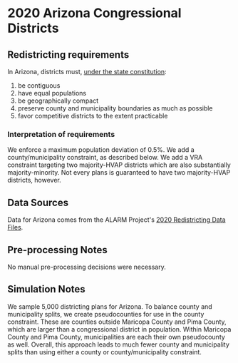 # 2020 Arizona Congressional Districts

## Redistricting requirements
In Arizona, districts must, [under the state constitution](https://www.azleg.gov/viewDocument/?docName=http://www.azleg.gov/const/4/1.p2.htm):

1. be contiguous
1. have equal populations
1. be geographically compact
1. preserve county and municipality boundaries as much as possible
1. favor competitive districts to the extent practicable


### Interpretation of requirements
We enforce a maximum population deviation of 0.5%.
We add a county/municipality constraint, as described below.
We add a VRA constraint targeting two majority-HVAP districts which are also substantially majority-minority.
Not every plans is guaranteed to have two majority-HVAP districts, however.

## Data Sources
Data for Arizona comes from the ALARM Project's [2020 Redistricting Data Files](https://alarm-redist.github.io/posts/2021-08-10-census-2020/).

## Pre-processing Notes
No manual pre-processing decisions were necessary.

## Simulation Notes
We sample 5,000 districting plans for Arizona.
To balance county and municipality splits, we create pseudocounties for use in the county constraint.
These are counties outside Maricopa County and Pima County, which are larger than a congressional district in population.
Within Maricopa County and Pima County, municipalities are each their own pseudocounty as well.
Overall, this approach leads to much fewer county and municipality splits than using either a county or county/municipality constraint.
